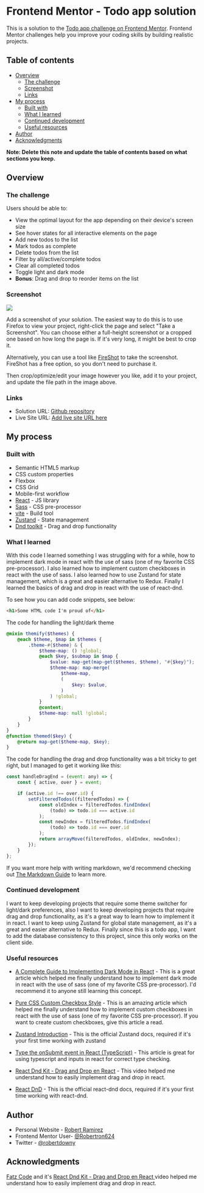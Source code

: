 # Frontend Mentor - Todo app solution

This is a solution to the [Todo app challenge on Frontend Mentor](https://www.frontendmentor.io/challenges/todo-app-Su1_KokOW). Frontend Mentor challenges help you improve your coding skills by building realistic projects.

## Table of contents

-   [Overview](#overview)
    -   [The challenge](#the-challenge)
    -   [Screenshot](#screenshot)
    -   [Links](#links)
-   [My process](#my-process)
    -   [Built with](#built-with)
    -   [What I learned](#what-i-learned)
    -   [Continued development](#continued-development)
    -   [Useful resources](#useful-resources)
-   [Author](#author)
-   [Acknowledgments](#acknowledgments)

**Note: Delete this note and update the table of contents based on what sections you keep.**

## Overview

### The challenge

Users should be able to:

-   View the optimal layout for the app depending on their device's screen size
-   See hover states for all interactive elements on the page
-   Add new todos to the list
-   Mark todos as complete
-   Delete todos from the list
-   Filter by all/active/complete todos
-   Clear all completed todos
-   Toggle light and dark mode
-   **Bonus**: Drag and drop to reorder items on the list

### Screenshot

![](./screenshot.jpg)

Add a screenshot of your solution. The easiest way to do this is to use Firefox to view your project, right-click the page and select "Take a Screenshot". You can choose either a full-height screenshot or a cropped one based on how long the page is. If it's very long, it might be best to crop it.

Alternatively, you can use a tool like [FireShot](https://getfireshot.com/) to take the screenshot. FireShot has a free option, so you don't need to purchase it.

Then crop/optimize/edit your image however you like, add it to your project, and update the file path in the image above.

### Links

-   Solution URL: [Github repository](https://github.com/Robertron624/todo-app)
-   Live Site URL: [Add live site URL here](https://your-live-site-url.com)

## My process

### Built with

-   Semantic HTML5 markup
-   CSS custom properties
-   Flexbox
-   CSS Grid
-   Mobile-first workflow
-   [React](https://reactjs.org/) - JS library
-   [Sass](https://sass-lang.com/) - CSS pre-processor
-   [vite](https://vitejs.dev/) - Build tool
-   [Zustand](https://docs.pmnd.rs/zustand/getting-started) - State management
-   [Dnd toolkit](https://docs.dndkit.com/) - Drag and drop functionality

### What I learned

With this code I learned something I was struggling with for a while, how to implement dark mode in react with the use of sass (one of my favorite CSS pre-processor). I also learned how to implement custom checkboxes in react with the use of sass. I also learned how to use Zustand for state management, which is a great and easier alternative to Redux.
Finally I learned the basics of drag and drop in react with the use of react-dnd.


To see how you can add code snippets, see below:

```html
<h1>Some HTML code I'm proud of</h1>
```

The code for handling the light/dark theme
```scss
@mixin themify($themes) {
    @each $theme, $map in $themes {
        .theme-#{$theme} & {
            $theme-map: () !global;
            @each $key, $submap in $map {
                $value: map-get(map-get($themes, $theme), "#{$key}");
                $theme-map: map-merge(
                    $theme-map,
                    (
                        $key: $value,
                    )
                ) !global;
            }
            @content;
            $theme-map: null !global;
        }
    }
}
@function themed($key) {
    @return map-get($theme-map, $key);
}
```

The code for handling the drag and drop functionality was a bit tricky to get right, but I managed to get it working like this:
```js
const handleDragEnd = (event: any) => {
    const { active, over } = event;

    if (active.id !== over.id) {
        setFilteredTodos((filteredTodos) => {
            const oldIndex = filteredTodos.findIndex(
                (todo) => todo.id === active.id
            );
            const newIndex = filteredTodos.findIndex(
                (todo) => todo.id === over.id
            );
            return arrayMove(filteredTodos, oldIndex, newIndex);
        });
    }
};
```

If you want more help with writing markdown, we'd recommend checking out [The Markdown Guide](https://www.markdownguide.org/) to learn more.

### Continued development

I want to keep developing projects that require some theme switcher for light/dark preferences, also I want to keep developing projects that require drag and drop functionality, as it's a great way to learn how to implement it in react.
I want to keep using Zustand for global state management, as it's a great and easier alternative to Redux.
Finally since this is a todo app, I want to add the database consistency to this project, since this only works on the client side.

### Useful resources

-   [A Complete Guide to Implementing Dark Mode in React](https://betterprogramming.pub/a-complete-guide-to-implementing-dark-mode-in-react-47af893b22eb) - This is a great article which helped me finally understand how to implement dark mode in react with the use of sass (one of my favorite CSS pre-processor). I'd recommend it to anyone still learning this concept.

-   [Pure CSS Custom Checkbox Style](https://moderncss.dev/pure-css-custom-checkbox-style/) - This is an amazing article which helped me finally understand how to implement custom checkboxes in react with the use of sass (one of my favorite CSS pre-processor). If you want to create custom checkboxes, give this article a read.

-   [Zustand Introduction](https://docs.pmnd.rs/zustand/getting-started/introduction) - This is the official Zustand docs, required if it's your first time working with zustand

-   [Type the onSubmit event in React (TypeScript)](https://bobbyhadz.com/blog/typescript-react-onsubmit-event-type) - This article is great for using typescript and inputs in react for correct type checking.

-   [React Dnd Kit - Drag and Drop en React](https://www.youtube.com/watch?v=swFjfjLXe3I&list=WL&index=16) - This video helped me understand how to easily implement drag and drop in react.

-   [React DnD](https://react-dnd.github.io/react-dnd/about) - This is the official react-dnd docs, required if it's your first time working with react-dnd.

## Author

-   Personal Website - [Robert Ramirez](https://robert-ramirez.netlify.app)
-   Frontend Mentor User- [@Robertron624](https://www.frontendmentor.io/profile/Robertron624)
-   Twitter - [@robertdowny](https://www.twitter.com/robertdowny)

## Acknowledgments

[Fatz Code](https://www.youtube.com/@FaztCode) and it's [React Dnd Kit - Drag and Drop en React
](https://www.youtube.com/watch?v=swFjfjLXe3I&list=WL&index=16) video helped me understand how to easily implement drag and drop in react.
